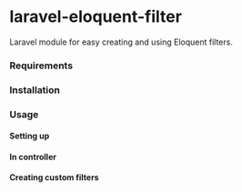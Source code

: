 # laravel-eloquent-filter

Laravel module for easy creating and using Eloquent filters.

### Requirements

### Installation

### Usage

#### Setting up

#### In controller

#### Creating custom filters